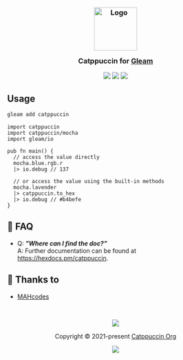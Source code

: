 <h3 align="center">
	<img src="https://raw.githubusercontent.com/catppuccin/catppuccin/main/assets/logos/exports/1544x1544_circle.png" width="100" alt="Logo"/><br/>
	<img src="https://raw.githubusercontent.com/catppuccin/catppuccin/main/assets/misc/transparent.png" height="30" width="0px"/>
	Catppuccin for <a href="https://github.com/gleam-lang/gleam">Gleam</a>
	<img src="https://raw.githubusercontent.com/catppuccin/catppuccin/main/assets/misc/transparent.png" height="30" width="0px"/>
</h3>

<p align="center">
	<a href="https://github.com/catppuccin/gleam/stargazers"><img src="https://img.shields.io/github/stars/catppuccin/gleam?colorA=363a4f&colorB=b7bdf8&style=for-the-badge"></a>
	<a href="https://github.com/catppuccin/gleam/issues"><img src="https://img.shields.io/github/issues/catppuccin/gleam?colorA=363a4f&colorB=f5a97f&style=for-the-badge"></a>
	<a href="https://github.com/catppuccin/gleam/contributors"><img src="https://img.shields.io/github/contributors/catppuccin/gleam?colorA=363a4f&colorB=a6da95&style=for-the-badge"></a>
</p>

## Usage

```sh
gleam add catppuccin
```
```gleam
import catppuccin
import catppuccin/mocha
import gleam/io

pub fn main() {
  // access the value directly
  mocha.blue.rgb.r
  |> io.debug // 137

  // or access the value using the built-in methods
  mocha.lavender
  |> catppuccin.to_hex
  |> io.debug // #b4befe
}
```


<!-- this section is optional -->
## 🙋 FAQ

-	Q: **_"Where can I find the doc?"_**\
	A: Further documentation can be found at <https://hexdocs.pm/catppuccin>.

## 💝 Thanks to

- [MAHcodes](https://github.com/MAHcodes)

&nbsp;

<p align="center">
	<img src="https://raw.githubusercontent.com/catppuccin/catppuccin/main/assets/footers/gray0_ctp_on_line.svg?sanitize=true" />
</p>

<p align="center">
	Copyright &copy; 2021-present <a href="https://github.com/catppuccin" target="_blank">Catppuccin Org</a>
</p>

<p align="center">
	<a href="https://github.com/catppuccin/catppuccin/blob/main/LICENSE"><img src="https://img.shields.io/static/v1.svg?style=for-the-badge&label=License&message=MIT&logoColor=d9e0ee&colorA=363a4f&colorB=b7bdf8"/></a>
</p>
